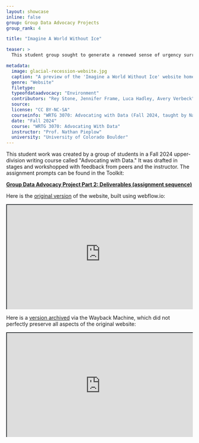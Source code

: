 ```yaml
---
layout: showcase
inline: false
group: Group Data Advocacy Projects
group_rank: 4

title: "Imagine A World Without Ice"

teaser: >
  This student group sought to generate a renewed sense of urgency surrounding the issue of glacial recession and global warming via an interactive website.  

metadata:
  image: glacial-recession-website.jpg
  caption: "A preview of the 'Imagine a World Without Ice' website homepage."
  genre: "Website"
  filetype: 
  typeofdataadvocacy: "Environment"
  contributors: "Rey Stone, Jennifer Frame, Luca Hadley, Avery Verbeck"
  source:
  license: "CC BY-NC-SA"
  courseinfo: "WRTG 3070: Advocating with Data (Fall 2024, taught by Nathan Pieplow at the University of Colorado Boulder)"
  date: "Fall 2024"
  course: "WRTG 3070: Advocating With Data"
  instructor: "Prof. Nathan Pieplow"
  university: "University of Colorado Boulder"
---
```


This student work was created by a group of students in a Fall 2024 upper-division writing course called "Advocating with Data." It was drafted in stages and workshopped with feedback from peers and the instructor. The assignment prompts can be found in the Toolkit:

**[Group Data Advocacy Project Part 2: Deliverables (assignment sequence)]({{site.baseurl}}/cards/group-data-advocacy-project-2)**

Here is the [original version](https://glacial-recession-project.webflow.io/) of the website, built using webflow.io: 

<div style="position: relative; padding-bottom: 56.25%; height: 0; overflow: hidden;"><iframe src="https://glacial-recession-project.webflow.io/" width="100%" title="Glacial Recession website" style="border:2px #323639 solid; position: absolute; top: 0; left: 0; right: 0; bottom: 0; height: 100%; max-width: 100%;"></iframe></div>

Here is a [version archived](https://web.archive.org/web/20250315161633/https://glacial-recession-project.webflow.io/) via the Wayback Machine, which did not perfectly preserve all aspects of the original website:

<div style="position: relative; padding-bottom: 56.25%; height: 0; overflow: hidden;"><iframe src="https://web.archive.org/web/20250315161633/https://glacial-recession-project.webflow.io/" width="100%" title="Glacial Recession website (archived)" style="border:2px #323639 solid; position: absolute; top: 0; left: 0; right: 0; bottom: 0; height: 100%; max-width: 100%;"></iframe></div>
